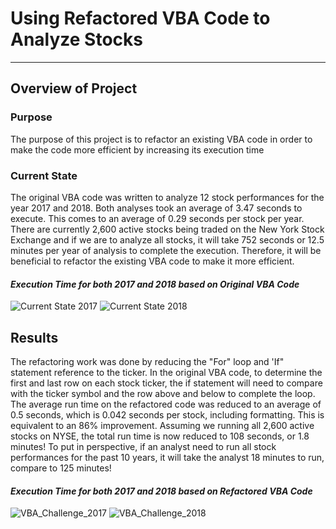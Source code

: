 # Using Refactored VBA Code to Analyze Stocks
---
## **Overview of Project**
### Purpose
The purpose of this project is to refactor an existing VBA code in order to make the code more efficient by increasing its execution time
### Current State
The original VBA code was written to analyze 12 stock performances for the year 2017 and 2018. Both analyses took an average of 3.47 seconds to execute. This comes to an average of 0.29 seconds per stock per year. There are currently 2,600 active stocks being traded on the New York Stock Exchange and if we are to analyze all stocks, it will take 752 seconds or 12.5 minutes per year of analysis to complete the execution. Therefore, it will be beneficial to refactor the existing VBA code to make it more efficient.
#### *Execution Time for both 2017 and 2018 based on Original VBA Code*
![Current State 2017](https://user-images.githubusercontent.com/70525492/93521891-49155700-f8f6-11ea-9bb9-53f53d97f367.png)
![Current State 2018](https://user-images.githubusercontent.com/70525492/93521896-4a468400-f8f6-11ea-8f2c-a42771067b8d.png)
## **Results**
The refactoring work was done by reducing the "For" loop and 'If" statement reference to the ticker. In the original VBA code, to determine the first and last row on each stock ticker, the if statement will need to compare with the ticker symbol and the row above and below to complete the loop.  
The average run time on the refactored code was reduced to an average of 0.5 seconds, which is 0.042 seconds per stock, including formatting. This is equivalent to an 86% improvement. Assuming we running all 2,600 active stocks on NYSE, the total run time is now reduced to 108 seconds, or 1.8 minutes! To put in perspective, if an analyst need to run all stock performances for the past 10 years, it will take the analyst 18 minutes to run, compare to 125 minutes!
#### *Execution Time for both 2017 and 2018 based on Refactored VBA Code*
![VBA_Challenge_2017](https://user-images.githubusercontent.com/70525492/93521064-13bc3980-f8f5-11ea-8935-935d0bae2060.png)
![VBA_Challenge_2018](https://user-images.githubusercontent.com/70525492/93521066-16b72a00-f8f5-11ea-9926-525c1192a081.png)
